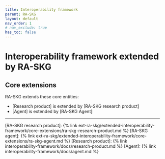 ```yaml
---
title: Interoperability framework
parent: RA-SKG
layout: default
nav_order: 1
# nav_exclude: true
has_toc: false
---
```

# Interoperability framework extended by RA-SKG

## Core extensions
RA-SKG extends these core entities:
- [Research product] is extended by [RA-SKG research product]
- [Agent] is extended by [RA-SKG Agent]


----
[RA-SKG research product]: {% link ext-ra-skg/extended-interoperability-framework/core-extensions/ra-skg-research-product.md %}
[RA-SKG agent]: {% link ext-ra-skg/extended-interoperability-framework/core-extensions/ra-skg-agent.md %}
[Research product]: {% link interoperability-framework/docs/research-product.md %}
[Agent]: {% link interoperability-framework/docs/agent.md %}
